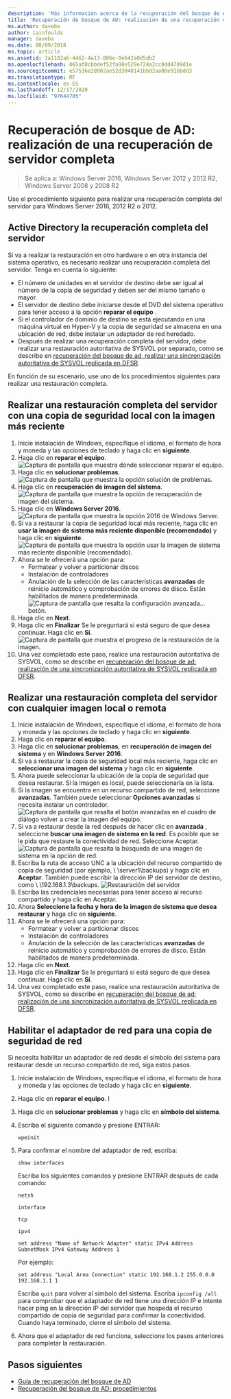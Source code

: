 ```yaml
---
description: 'Más información acerca de la recuperación del bosque de AD: realización de una recuperación de servidor completa'
title: 'Recuperación de bosque de AD: realización de una recuperación de servidor completa'
ms.author: daveba
author: iainfoulds
manager: daveba
ms.date: 08/09/2018
ms.topic: article
ms.assetid: 1a1182a6-4462-4a13-806e-0e642a0d5db2
ms.openlocfilehash: 065af8cbbdef52fa98e529e724a2cc0dd4709d1e
ms.sourcegitcommit: e57536e28902ae52d3040141bbd2aa00e91bbdd3
ms.translationtype: MT
ms.contentlocale: es-ES
ms.lasthandoff: 12/17/2020
ms.locfileid: "97644705"
---
```

# <a name="ad-forest-recovery---performing-a-full-server-recovery"></a>Recuperación de bosque de AD: realización de una recuperación de servidor completa

>Se aplica a: Windows Server 2016, Windows Server 2012 y 2012 R2, Windows Server 2008 y 2008 R2

Use el procedimiento siguiente para realizar una recuperación completa del servidor para Windows Server 2016, 2012 R2 o 2012.

## <a name="active-directory-full-server-recovery"></a>Active Directory la recuperación completa del servidor

Si va a realizar la restauración en otro hardware o en otra instancia del sistema operativo, es necesario realizar una recuperación completa del servidor. Tenga en cuenta lo siguiente:

- El número de unidades en el servidor de destino debe ser igual al número de la copia de seguridad y deben ser del mismo tamaño o mayor.
- El servidor de destino debe iniciarse desde el DVD del sistema operativo para tener acceso a la opción **reparar el equipo** .
- Si el controlador de dominio de destino se está ejecutando en una máquina virtual en Hyper-V y la copia de seguridad se almacena en una ubicación de red, debe instalar un adaptador de red heredado.
- Después de realizar una recuperación completa del servidor, debe realizar una restauración autoritativa de SYSVOL por separado, como se describe en [recuperación del bosque de ad, realizar una sincronización autoritativa de SYSVOL replicada en DFSR](AD-Forest-Recovery-Authoritative-Recovery-SYSVOL.md).

En función de su escenario, use uno de los procedimientos siguientes para realizar una restauración completa.

## <a name="perform-a-full-server-restore-with-a-local-backup-with-the-latest-image"></a>Realizar una restauración completa del servidor con una copia de seguridad local con la imagen más reciente

1. Inicie instalación de Windows, especifique el idioma, el formato de hora y moneda y las opciones de teclado y haga clic en **siguiente**.
2. Haga clic en **reparar el equipo**.
   ![Captura de pantalla que muestra dónde seleccionar reparar el equipo.](media/AD-Forest-Recovery-Perform-a-Full-Recovery/restore1.png)
3. Haga clic en **solucionar problemas**.</br>
   ![Captura de pantalla que muestra la opción solución de problemas.](media/AD-Forest-Recovery-Perform-a-Full-Recovery/restore2.png)
4. Haga clic en **recuperación de imagen del sistema**.</br>
   ![Captura de pantalla que muestra la opción de recuperación de imagen del sistema.](media/AD-Forest-Recovery-Perform-a-Full-Recovery/restore3.png)
5. Haga clic en **Windows Server 2016**.
   ![Captura de pantalla que muestra la opción 2016 de Windows Server.](media/AD-Forest-Recovery-Perform-a-Full-Recovery/restore4.png)
6. Si va a restaurar la copia de seguridad local más reciente, haga clic en **usar la imagen de sistema más reciente disponible (recomendado)** y haga clic en **siguiente**.
   ![Captura de pantalla que muestra la opción usar la imagen de sistema más reciente disponible (recomendado).](media/AD-Forest-Recovery-Perform-a-Full-Recovery/restore5.png)
7. Ahora se le ofrecerá una opción para:
   -  Formatear y volver a particionar discos
   -  Instalación de controladores
   -  Anulación de la selección de las características **avanzadas** de reinicio automático y comprobación de errores de disco. Están habilitados de manera predeterminada.
   ![Captura de pantalla que resalta la configuración avanzada... botón.](media/AD-Forest-Recovery-Perform-a-Full-Recovery/restore6.png)
8. Haga clic en **Next**.
9. Haga clic en **Finalizar** Se le preguntará si está seguro de que desea continuar. Haga clic en **Sí**.
   ![Captura de pantalla que muestra el progreso de la restauración de la imagen.](media/AD-Forest-Recovery-Perform-a-Full-Recovery/restore11.png)
10. Una vez completado este paso, realice una restauración autoritativa de SYSVOL, como se describe en [recuperación del bosque de ad: realización de una sincronización autoritativa de SYSVOL replicada en DFSR](AD-Forest-Recovery-Authoritative-Recovery-SYSVOL.md).

## <a name="perform-a-full-server-restore-with-any-image-local-or-remote"></a>Realizar una restauración completa del servidor con cualquier imagen local o remota

1. Inicie instalación de Windows, especifique el idioma, el formato de hora y moneda y las opciones de teclado y haga clic en **siguiente**.
2. Haga clic en **reparar el equipo**.</br>
3. Haga clic en **solucionar problemas**, en **recuperación de imagen del sistema** y en **Windows Server 2016**.
4. Si va a restaurar la copia de seguridad local más reciente, haga clic en **seleccionar una imagen del sistema** y haga clic en **siguiente**.
5. Ahora puede seleccionar la ubicación de la copia de seguridad que desea restaurar. Si la imagen es local, puede seleccionarla en la lista.
6. Si la imagen se encuentra en un recurso compartido de red, seleccione **avanzadas**. También puede seleccionar **Opciones avanzadas** si necesita instalar un controlador.
   ![Captura de pantalla que resalta el botón avanzadas en el cuadro de diálogo volver a crear la imagen del equipo.](media/AD-Forest-Recovery-Perform-a-Full-Recovery/restore7.png)
7. Si va a restaurar desde la red después de hacer clic en **avanzada** , seleccione **buscar una imagen de sistema en la red**. Es posible que se le pida que restaure la conectividad de red. Seleccione Aceptar. </br>
   ![Captura de pantalla que resalta la búsqueda de una imagen de sistema en la opción de red.](media/AD-Forest-Recovery-Perform-a-Full-Recovery/restore8.png)
8. Escriba la ruta de acceso UNC a la ubicación del recurso compartido de copia de seguridad (por ejemplo, \\ \server1\backups) y haga clic en **Aceptar**. También puede escribir la dirección IP del servidor de destino, como \\ \192.168.1.3\backups.
   ![Restauración del servidor](media/AD-Forest-Recovery-Perform-a-Full-Recovery/restore9.png)
9. Escriba las credenciales necesarias para tener acceso al recurso compartido y haga clic en Aceptar.
10. Ahora **Seleccione la fecha y hora de la imagen de sistema que desea restaurar** y haga clic en **siguiente**.
11. Ahora se le ofrecerá una opción para:
    - Formatear y volver a particionar discos
    - Instalación de controladores
    - Anulación de la selección de las características **avanzadas** de reinicio automático y comprobación de errores de disco. Están habilitados de manera predeterminada.
12. Haga clic en **Next**.
13. Haga clic en **Finalizar** Se le preguntará si está seguro de que desea continuar. Haga clic en **Sí**.
14. Una vez completado este paso, realice una restauración autoritativa de SYSVOL, como se describe en [recuperación del bosque de ad: realización de una sincronización autoritativa de SYSVOL replicada en DFSR](AD-Forest-Recovery-Authoritative-Recovery-SYSVOL.md).

## <a name="enabling-the-network-adapter-for-a-network-backup"></a>Habilitar el adaptador de red para una copia de seguridad de red

Si necesita habilitar un adaptador de red desde el símbolo del sistema para restaurar desde un recurso compartido de red, siga estos pasos.

1. Inicie instalación de Windows, especifique el idioma, el formato de hora y moneda y las opciones de teclado y haga clic en **siguiente**.
2. Haga clic en **reparar el equipo**. I
3. Haga clic en **solucionar problemas** y haga clic en **símbolo del sistema**.
4. Escriba el siguiente comando y presione ENTRAR:

   ```
   wpeinit
   ```

5. Para confirmar el nombre del adaptador de red, escriba:

   ```
   show interfaces
   ```

   Escriba los siguientes comandos y presione ENTRAR después de cada comando:

   ```
   netsh
   ```

   ```
   interface
   ```

   ```
   tcp
   ```

   ```
   ipv4
   ```

   ```
   set address "Name of Network Adapter" static IPv4 Address SubnetMask IPv4 Gateway Address 1
   ```

   Por ejemplo:

   ```
   set address "Local Area Connection" static 192.168.1.2 255.0.0.0 192.168.1.1 1
   ```

   Escriba `quit` para volver al símbolo del sistema. Escriba `ipconfig /all` para comprobar que el adaptador de red tiene una dirección IP e intente hacer ping en la dirección IP del servidor que hospeda el recurso compartido de copia de seguridad para confirmar la conectividad. Cuando haya terminado, cierre el símbolo del sistema.

6. Ahora que el adaptador de red funciona, seleccione los pasos anteriores para completar la restauración.

## <a name="next-steps"></a>Pasos siguientes

- [Guía de recuperación del bosque de AD](AD-Forest-Recovery-Guide.md)
- [Recuperación del bosque de AD: procedimientos](AD-Forest-Recovery-Procedures.md)

